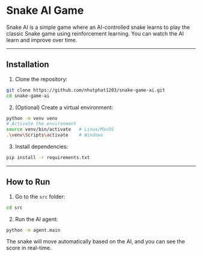 # Snake AI Game

Snake AI is a simple game where an AI-controlled snake learns to play the classic Snake game using reinforcement learning. You can watch the AI learn and improve over time.

---

## Installation

1. Clone the repository:

```bash
git clone https://github.com/nhutphat1203/snake-game-ai.git
cd snake-game-ai
```

2. (Optional) Create a virtual environment:

```bash
python -m venv venv
# Activate the environment
source venv/bin/activate   # Linux/MacOS
.\venv\Scripts\activate    # Windows
```

3. Install dependencies:

```bash
pip install -r requirements.txt
```

---

## How to Run

1. Go to the `src` folder:

```bash
cd src
```

2. Run the AI agent:

```bash
python -m agent.main
```

The snake will move automatically based on the AI, and you can see the score in real-time.